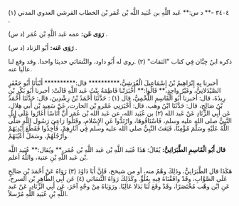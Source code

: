 ٣٤٠٤ -** د س:** عَبد اللَّهِ بن عُبَيد اللَّه بْن عُمَر بْن الخطاب القرشي العدوي المدني (١) .

**رَوَى عَن:** عمه عَبد اللَّهِ بْن عُمَر (د س) .

**رَوَى عَنه:** أَبُو الزناد (د س) .

ذكره ابنُ حِبَّان فِي كتاب "الثقات" (٢) .روى له أَبُو داود، والنَّسَائي حديثا واحدا. وقد وقع لنا عاليا عنه.

أخبرنا بِهِ إِبْرَاهِيمُ بْنُ إِسْمَاعِيلَ الْقُرَشِيُّ،********** قال:********** أَنْبَأَنَا أَبُو جَعْفَرٍ الصَّيْدَلانِيُّ، وغَيْرُ واحِدٍ،** قَالُوا:** أَخْبَرَتْنا فَاطِمَةُ بِنْتُ عَبد اللَّهِ قَالَتْ: أخبرنا أَبُو بَكْرِ بْنِ رِيذَةَ، قال: أخبرنا أَبُو الْقَاسِمِ اللَّخْمِيُّ، قال (١) : حَدَّثَنَا أَحْمَدُ بْنُ رِشْدِينَ، قال: حَدَّثَنَا أَحْمَدُ بْنُ صَالِحٍ، قال: حَدَّثَنَا ابْنُ وهب، قال: أَخْبَرَنِي عَمْرو بْن الحارث، عَنْ سَعِيد بْن أَبي هِلالٍ، عَن أَبِي الزِّنَادِ عَنْ عَبد الله (٢) بن عُبَيد الله، عن عَبد الله بْن عُمَر أَنَّ أُنَاسًا أَغَارُوا عَلَى إِبِلِ النَّبِيُّ صلى الله عليه وسلم، فَاسْتَاقُوهَا، وارْتَدُّوا عَنِ الإِسْلامِ، وقَتَلُوا رَاعِيَ رَسُول اللَّهِ صَلَّى اللَّهُ عَلَيْهِ وسَلَّمَ مُؤْمِنًا، فَبَعَثَ النَّبِيُّ صلى الله عليه وسلم فِي آثَارِهِمْ، فَأُخِذُوا فَقَطَّعَ أَيْدِيَهُمْ وأَرْجُلَهُمْ، وسَمَلَ أَعْيُنَهُمْ.

**قال أَبُو الْقَاسِمِ الطَّبَرَانِيُّ:** يُقَالُ: هَذَا عُبَيد اللَّهِ بْن عَبد اللَّهِ بْن عُمَر،** ويُقال:** عُبَيد اللَّه بْن عَبد اللَّهِ بْنِ عتبة، واللَّهُ أعلم.

هَكَذَا قال الطَّبَرَانِيُّ، وذَلِكَ وهْمٌ منه، أو من شيخخ، فَإِنَّ أَبَا دَاوُدَ (٣) رَوَاهُ عَنْ أَحْمَدَ بْنِ صَالِحٍ عَلَى الصَّوَّابِ، وقَدْ وافَقْنَاهُ فِيهِ بِعُلُوٍّ. وكَذَلِكَ رَوَاهُ النَّسَائي (٤) عَن أَبِي الطَّاهِرِ بْن السرح، عَنِ ابْن وهْب مُخْتَصَرًا، وقَدْ وقَعَ لَنَا بَدَلا عَالِيًا. ورَوَيَاهُ مِنْ وجْهٍ آخَرَ، عَن أَبِي الزِّنَادِ، عَنْ عَبد اللَّهِ بْنِ عُبَيد اللَّهِ مُرْسلاً.